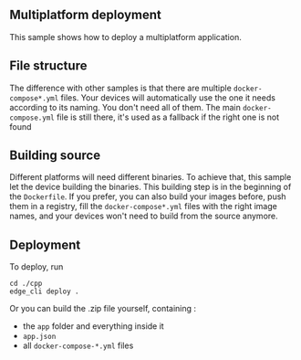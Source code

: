 ## Multiplatform deployment

This sample shows how to deploy a multiplatform application.

## File structure
The difference with other samples is that there are multiple `docker-compose*.yml` files. Your devices will automatically use the one it needs according to its naming. You don't need all of them. The main `docker-compose.yml` file is still there, it's used as a fallback if the right one is not found

## Building source
Different platforms will need different binaries. To achieve that, this sample let the device building the binaries. This building step is in the beginning of the `Dockerfile`. If you prefer, you can also build your images before, push them in a registry, fill the `docker-compose*.yml` files with the right image names, and your devices won't need to build from the source anymore. 

## Deployment
To deploy, run 
```
cd ./cpp
edge_cli deploy .
```
Or you can build the .zip file yourself, containing :
- the `app` folder and everything inside it
- `app.json`
- all `docker-compose-*.yml` files